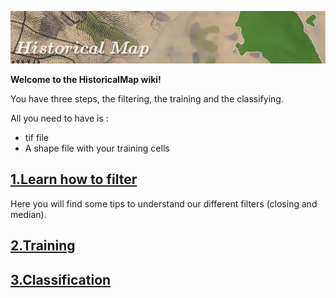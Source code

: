 ![](https://github.com/Team-SI-SIG/HistoricalMap/blob/master/img/historical_logo.jpg?raw=true)

**Welcome to the HistoricalMap wiki!**

You have three steps, the filtering, the training and the classifying.

All you need to have is : 
- tif file
- A shape file with your training cells

## [1.Learn how to filter](https://team-si-sig.github.io/documentation/historicalmap/en/Filtering)
Here you will find some tips to understand our different filters (closing and median).

## [2.Training](https://team-si-sig.github.io/documentation/historicalmap/en/Training)

## [3.Classification](https://team-si-sig.github.io/documentation/historicalmap/en/Classification)

